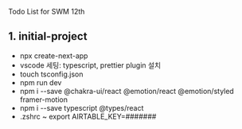 Todo List for SWM 12th

## 1. initial-project

- npx create-next-app
- vscode 세팅: typescript, prettier plugin 설치
- touch tsconfig.json
- npm run dev
- npm i --save @chakra-ui/react @emotion/react @emotion/styled framer-motion
- npm i --save typescript @types/react
- .zshrc ~ export AIRTABLE_KEY=#######
